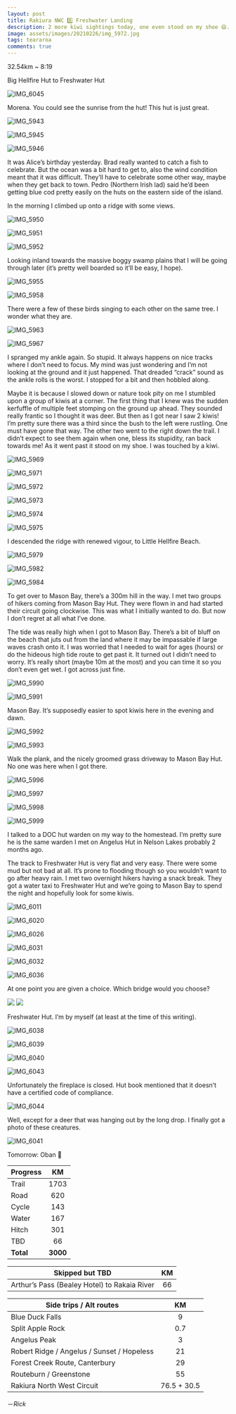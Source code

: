 ```yaml
---
layout: post
title: Rakiura NWC 5️⃣ Freshwater Landing
description: 2 more kiwi sightings today, one even stood on my shoe 😄. Biggest day on the circuit so far, although half of it was super flat. 
image: assets/images/20210226/img_5972.jpg
tags: teararoa
comments: true
---
```


32.54km ~ 8:19

Big Hellfire Hut to Freshwater Hut

![IMG_6045](/assets/images/20210226/img_6045.jpg)

Morena. You could see the sunrise from the hut! This hut is just great. 

![IMG_5943](/assets/images/20210226/img_5943.jpg)

![IMG_5945](/assets/images/20210226/img_5945.jpg)

![IMG_5946](/assets/images/20210226/img_5946.jpg)

It was Alice’s birthday yesterday. Brad really wanted to catch a fish to celebrate. But the ocean was a bit hard to get to, also the wind condition meant that it was difficult. They’ll have to celebrate some other way, maybe when they get back to town. Pedro (Northern Irish lad) said he’d been getting blue cod pretty easily on the huts on the eastern side of the island. 

In the morning I climbed up onto a ridge with some views. 

![IMG_5950](/assets/images/20210226/img_5950.jpg)

![IMG_5951](/assets/images/20210226/img_5951.jpg)

![IMG_5952](/assets/images/20210226/img_5952.jpg)

Looking inland towards the massive boggy swamp plains that I will be going through later (it’s pretty well boarded so it’ll be easy, I hope). 

![IMG_5955](/assets/images/20210226/img_5955.jpg)

![IMG_5958](/assets/images/20210226/img_5958.jpg)

There were a few of these birds singing to each other on the same tree. I wonder what they are. 

![IMG_5963](/assets/images/20210226/img_5963.jpg)

![IMG_5967](/assets/images/20210226/img_5967.jpg)

I spranged my ankle again. So stupid. It always happens on nice tracks where I don’t need to focus. My mind was just wondering and I’m not looking at the ground and it just happened. That dreaded “crack” sound as the ankle rolls is the worst. I stopped for a bit and then hobbled along. 

Maybe it is because I slowed down or nature took pity on me I stumbled upon a group of kiwis at a corner. The first thing that I knew was the sudden kerfuffle of multiple feet stomping on the ground up ahead. They sounded really frantic so I thought it was deer. But then as I got near I saw 2 kiwis! I’m pretty sure there was a third since the bush to the left were rustling. One must have gone that way. The other two went to the right down the trail. I didn’t expect to see them again when one, bless its stupidity, ran back towards me! As it went past it stood on my shoe. I was touched by a kiwi. 

![IMG_5969](/assets/images/20210226/img_5969.jpg)

![IMG_5971](/assets/images/20210226/img_5971.jpg)

![IMG_5972](/assets/images/20210226/img_5972.jpg)

![IMG_5973](/assets/images/20210226/img_5973.jpg)

![IMG_5974](/assets/images/20210226/img_5974.jpg)

![IMG_5975](/assets/images/20210226/img_5975.jpg)

I descended the ridge with renewed vigour, to Little Hellfire Beach. 

![IMG_5979](/assets/images/20210226/img_5979.jpg)

![IMG_5982](/assets/images/20210226/img_5982.jpg)

![IMG_5984](/assets/images/20210226/img_5984.jpg)

To get over to Mason Bay, there’s a 300m hill in the way. I met two groups of hikers coming from Mason Bay Hut. They were flown in and had started their circuit going clockwise. This was what I initially wanted to do. But now I don’t regret at all what I’ve done. 

The tide was really high when I got to Mason Bay. There’s a bit of bluff on the beach that juts out from the land where it may be impassable if large waves crash onto it. I was worried that I needed to wait for ages (hours) or do the hideous high tide route to get past it. It turned out I didn’t need to worry. It’s really short (maybe 10m at the most) and you can time it so you don’t even get wet. I got across just fine.

![IMG_5990](/assets/images/20210226/img_5990.jpg)

![IMG_5991](/assets/images/20210226/img_5991.jpg)

Mason Bay. It’s supposedly easier to spot kiwis here in the evening and dawn. 

![IMG_5992](/assets/images/20210226/img_5992.jpg)

![IMG_5993](/assets/images/20210226/img_5993.jpg)

Walk the plank, and the nicely groomed grass driveway to Mason Bay Hut. No one was here when I got there. 

![IMG_5996](/assets/images/20210226/img_5996.jpg)

![IMG_5997](/assets/images/20210226/img_5997.jpg)

![IMG_5998](/assets/images/20210226/img_5998.jpg)

![IMG_5999](/assets/images/20210226/img_5999.jpg)

I talked to a DOC hut warden on my way to the homestead. I’m pretty sure he is the same warden I met on Angelus Hut in Nelson Lakes probably 2 months ago. 

The track to Freshwater Hut is very flat and very easy. There were some mud but not bad at all. It’s prone to flooding though so you wouldn’t want to go after heavy rain. I met two overnight hikers having a snack break. They got a water taxi to Freshwater Hut and we’re going to Mason Bay to spend the night and hopefully look for some kiwis.

![IMG_6011](/assets/images/20210226/img_6011.jpg)

![IMG_6020](/assets/images/20210226/img_6020.jpg)

![IMG_6026](/assets/images/20210226/img_6026.jpg)

![IMG_6031](/assets/images/20210226/img_6031.jpg)

![IMG_6032](/assets/images/20210226/img_6032.jpg)

![IMG_6036](/assets/images/20210226/img_6036.jpg)

At one point you are given a choice. Which bridge would you choose?

<div class="gallery" data-columns="2">
  <img src="/assets/images/20210226/img_6034.jpg">
  <img src="/assets/images/20210226/img_6035.jpg">
</div>

Freshwater Hut. I’m by myself (at least at the time of this writing). 

![IMG_6038](/assets/images/20210226/img_6038.jpg)

![IMG_6039](/assets/images/20210226/img_6039.jpg)

![IMG_6040](/assets/images/20210226/img_6040.jpg)

![IMG_6043](/assets/images/20210226/img_6043.jpg)

Unfortunately the fireplace is closed. Hut book mentioned that it doesn’t have a certified code of compliance. 

![IMG_6044](/assets/images/20210226/img_6044.jpg)

Well, except for a deer that was hanging out by the long drop. I finally got a photo of these creatures. 

![IMG_6041](/assets/images/20210226/img_6041.jpg)

Tomorrow: Oban 🤞


| Progress | KM |
| ---- |:----:|
| Trail | 1703 |
| Road | 620 |
| Cycle | 143 |
| Water | 167 |
| Hitch | 301 |
| TBD | 66 |
| **Total** | **3000** |

| Skipped but TBD | KM |
| ---- |:----:|
| Arthur’s Pass (Bealey Hotel) to Rakaia River | 66 |

| Side trips / Alt routes | KM |
| ---- |:----:|
| Blue Duck Falls | 9 |
| Split Apple Rock | 0.7 |
| Angelus Peak | 3 |
| Robert Ridge / Angelus / Sunset / Hopeless | 21 |
| Forest Creek Route, Canterbury | 29 |
| Routeburn / Greenstone | 55 |
| Rakiura North West Circuit | 76.5 + 30.5 |

－_Rick_